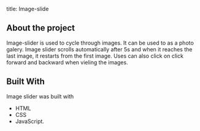 title: Image-slide 

## About the project
Image-slider is used to cycle through images. It can be used to as a photo galery.
Image slider scrolls automatically after 5s and when it reaches the last image, it restarts from the first image. Uses can also click on click forward and backward when vieling the images.

## Built With
Image slider was built with
* HTML
* CSS
* JavaScript.
